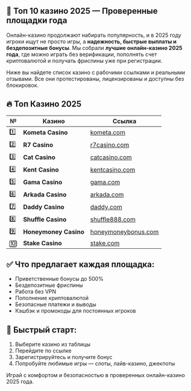 ## 🎰 Топ 10 казино 2025 — Проверенные площадки года

Онлайн-казино продолжают набирать популярность, и в 2025 году игроки ищут не просто игры, а **надежность, быстрые выплаты и бездепозитные бонусы**. Мы собрали **лучшие онлайн-казино 2025 года**, где можно играть без верификации, пополнять счет криптовалютой и получать фриспины уже при регистрации.

Ниже вы найдете список казино с рабочими ссылками и реальными отзывами. Все они протестированы, лицензированы и доступны без блокировок.

## 🔥 Топ Казино 2025

| № | Казино               | Ссылка                                                                 |
|----|----------------------|------------------------------------------------------------------------|
| 1️⃣ | **Kometa Casino**      | [kometa.com](https://tropical-path.com/s7d8a1999)                     |
| 2️⃣ | **R7 Casino**          | [r7casino.com](https://aristocratic-hall.com/s7f064747)               |
| 3️⃣ | **Cat Casino**         | [catcasino.com](https://catchthecatthree.com/s74cd5c49)               |
| 4️⃣ | **Kent Casino**        | [kentcasino.com](https://pamuatinat.xyz/s9e2edfac)                    |
| 5️⃣ | **Gama Casino**        | [gama.com](https://preesiader.com/s712d6f5e)                          |
| 6️⃣ | **Arkada Casino**      | [arkada.com](https://grid-cyberlane.com/s9372df9a)                    |
| 7️⃣ | **Daddy Casino**       | [daddy.com](https://aeruborony.com/se5595b94)                         |
| 8️⃣ | **Shuffle Casino**     | [shuffle888.com](https://shuffle888.com?r=uwPm692XQN)                 |
| 9️⃣ | **Honeymoney Casino**  | [honeymoneybonus.com](https://honeymoneybonus.com/?ref=ODkyOTZfcmVmZXJyYWw=) |
| 🔟 | **Stake Casino**        | [stake.com](https://stake.com/?c=JiMxFVsp)                            |

## ✅ Что предлагает каждая площадка:

- Приветственные бонусы до 500%
- Бездепозитные фриспины
- Работа без VPN
- Пополнение криптовалютой
- Безопасные платежи и выводы
- Кэшбэк и промокоды для постоянных игроков

## 🚀 Быстрый старт:

1. Выберите казино из таблицы
2. Перейдите по ссылке
3. Зарегистрируйтесь и получите бонус
4. Попробуйте любимые игры — слоты, лайв-казино, джекпоты

Играй с комфортом и безопасностью в проверенных онлайн-казино 2025 года.
